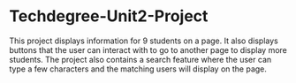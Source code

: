 # Techdegree-Unit2-Project

This project displays information for 9 students on a page. It also
displays buttons that the user can interact with to go to another page to display more students. The project also contains a search feature where the user can type a few characters and the matching users will display on the page.